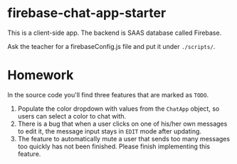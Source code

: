 # firebase-chat-app-starter
This is a client-side app. The backend is SAAS database called Firebase.

Ask the teacher for a firebaseConfig.js file and put it under `./scripts/`.

# Homework
In the source code you'll find three features that are marked as `TODO`.

1. Populate the color dropdown with values from the `ChatApp` object, so users can select a color to chat with.
1. There is a bug that when a user clicks on one of his/her own messages to edit it, the message input stays in `EDIT` mode after updating.
1. The feature to automatically mute a user that sends too many messages too quickly has not been finished. Please finish implementing this feature.
